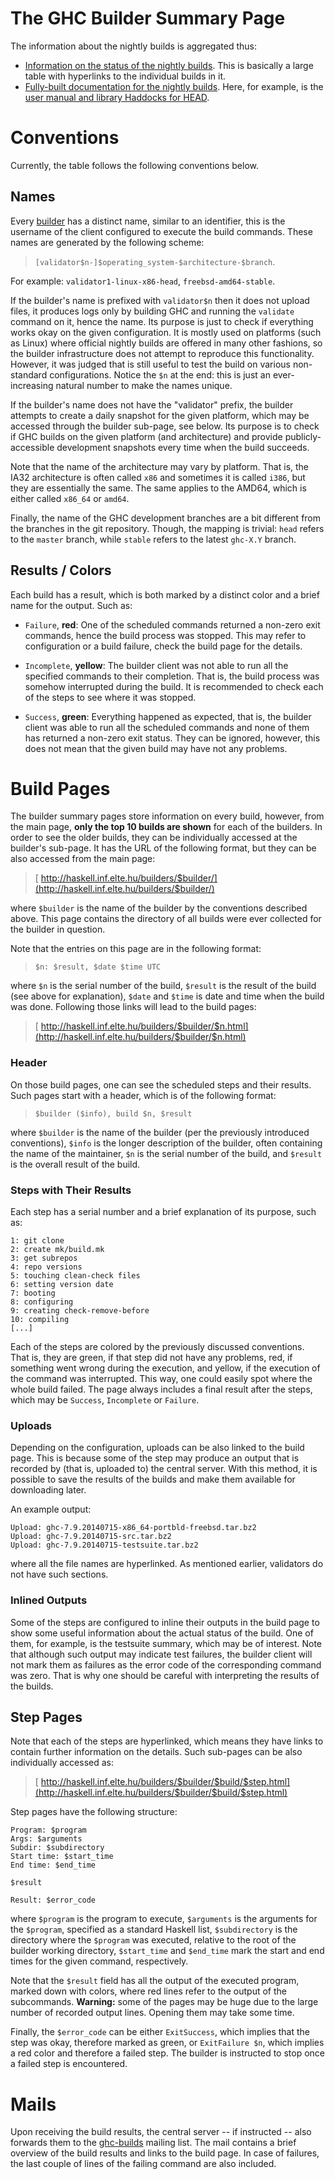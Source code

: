 # The GHC Builder Summary Page


The information about the nightly builds is aggregated thus:

- [ Information on the status of the nightly builds](http://haskell.inf.elte.hu/builders/). This is basically a large table with hyperlinks to the individual builds in it.
- [ Fully-built documentation for the nightly builds](http://haskell.inf.elte.hu/docs/).  Here, for example, is the [ user manual and library Haddocks for HEAD](http://haskell.inf.elte.hu/docs/latest/html/).

# Conventions


Currently, the table follows the following conventions below.

## Names


Every [builder](builder) has a distinct name, similar to an identifier, this is the username of the client configured to execute the build commands.  These names are generated by the following scheme:

> `[validator$n-]$operating_system-$architecture-$branch`.


For example: `validator1-linux-x86-head`, `freebsd-amd64-stable`.


If the builder's name is prefixed with `validator$n` then it does not upload files, it produces logs only by building GHC and running the `validate` command on it, hence the name.  Its purpose is just to check if everything works okay on the given configuration.  It is mostly used on platforms (such as Linux) where official nightly builds are offered in many other fashions, so the builder infrastructure does not attempt to reproduce this functionality.  However, it was judged that is still useful to test the build on various non-standard configurations.  Notice the `$n` at the end: this is just an ever-increasing natural number to make the names unique.


If the builder's name does not have the "validator" prefix, the builder attempts to create a daily snapshot for the given platform, which may be accessed through the builder sub-page, see below.  Its purpose is to check if GHC builds on the given platform (and architecture) and provide publicly-accessible development snapshots every time when the build succeeds.


Note that the name of the architecture may vary by platform.  That is, the IA32 architecture is often called `x86` and sometimes it is called `i386`, but they are essentially the same.  The same applies to the AMD64, which is either called `x86_64` or `amd64`.


Finally, the name of the GHC development branches are a bit different from the branches in the git repository.  Though, the mapping is trivial: `head` refers to the `master` branch, while `stable` refers to the latest `ghc-X.Y` branch.

## Results / Colors


Each build has a result, which is both marked by a distinct color and a brief name for the output.  Such as:

- `Failure`, **red**: One of the scheduled commands returned a non-zero exit
  commands, hence the build process was stopped.  This may refer to configuration or a
  build failure, check the build page for the details.

- `Incomplete`, **yellow**: The builder client was not able to run all the specified
  commands to their completion.  That is, the build process was somehow interrupted during
  the build.  It is recommended to check each of the steps to see where it was stopped.

- `Success`, **green**: Everything happened as expected, that is, the builder client
  was able to run all the scheduled commands and none of them has returned a non-zero exit
  status.  They can be ignored, however, this does not mean that the given build may have
  not any problems.

# Build Pages


The builder summary pages store information on every build, however, from the main page, **only the top 10 builds are shown** for each of the builders.  In order to see the older builds, they can be individually accessed at the builder's sub-page.  It has the URL of the following format, but they can be also accessed from the main page:

> [ http://haskell.inf.elte.hu/builders/$builder/](http://haskell.inf.elte.hu/builders/$builder/)


where `$builder` is the name of the builder by the conventions described above.  This page contains the directory of all builds were ever collected for the builder in question.


Note that the entries on this page are in the following format:

> `$n: $result, $date $time UTC`


where `$n` is the serial number of the build, `$result` is the result of the build (see above for explanation), `$date` and `$time` is date and time when the build was done.  Following those links will lead to the build pages:

> [ http://haskell.inf.elte.hu/builders/$builder/$n.html](http://haskell.inf.elte.hu/builders/$builder/$n.html)

### Header


On those build pages, one can see the scheduled steps and their results.  Such pages start with a header, which is of the following format:

> `$builder ($info), build $n, $result`


where `$builder` is the name of the builder (per the previously introduced conventions), `$info` is the longer description of the builder, often containing the name of the maintainer, `$n` is the serial number of the build, and `$result` is the overall result of the build.

### Steps with Their Results


Each step has a serial number and a brief explanation of its purpose, such as:

```wiki
1: git clone
2: create mk/build.mk
3: get subrepos
4: repo versions
5: touching clean-check files
6: setting version date
7: booting
8: configuring
9: creating check-remove-before
10: compiling
[...]
```


Each of the steps are colored by the previously discussed conventions.  That is, they are green, if that step did not have any problems, red, if something went wrong during the execution, and yellow, if the execution of the command was interrupted.  This way, one could easily spot where the whole build failed.  The page always includes a final result after the steps, which may be `Success`, `Incomplete` or `Failure`.

### Uploads


Depending on the configuration, uploads can be also linked to the build page.  This is because some of the step may produce an output that is recorded by (that is, uploaded to) the central server.  With this method, it is possible to save the results of the builds and make them available for downloading later.


An example output:

```wiki
Upload: ghc-7.9.20140715-x86_64-portbld-freebsd.tar.bz2
Upload: ghc-7.9.20140715-src.tar.bz2
Upload: ghc-7.9.20140715-testsuite.tar.bz2
```


where all the file names are hyperlinked.  As mentioned earlier, validators do not have such sections.

### Inlined Outputs


Some of the steps are configured to inline their outputs in the build page to show some useful information about the actual status of the build.  One of them, for example, is the testsuite summary, which may be of interest.  Note that although such output may indicate test failures, the builder client will not mark them as failures as the error code of the corresponding command was zero.  That is why one should be careful with interpreting the results of the builds.

## Step Pages


Note that each of the steps are hyperlinked, which means they have links to contain further information on the details.  Such sub-pages can be also individually accessed as:

> [ http://haskell.inf.elte.hu/builders/$builder/$build/$step.html](http://haskell.inf.elte.hu/builders/$builder/$build/$step.html)


Step pages have the following structure:

```wiki
Program: $program
Args: $arguments
Subdir: $subdirectory
Start time: $start_time
End time: $end_time

$result

Result: $error_code
```


where `$program` is the program to execute, `$arguments` is the arguments for the `$program`, specified as a standard Haskell list, `$subdirectory` is the directory where the `$program` was executed, relative to the root of the builder working directory, `$start_time` and `$end_time` mark the start and end times for the given command, respectively.


Note that the `$result` field has all the output of the executed program, marked down with colors, where red lines refer to the output of the subcommands.  **Warning:** some of the pages may be huge due to the large number of recorded output lines.  Opening them may take some time.


Finally, the `$error_code` can be either `ExitSuccess`, which implies that the step was okay, therefore marked as green, or `ExitFailure $n`, which implies a red color and therefore a failed step.  The builder is instructed to stop once a failed step is encountered.

# Mails


Upon receiving the build results, the central server -- if instructed -- also forwards them to the 
[ ghc-builds](http://www.haskell.org/mailman/listinfo/ghc-builds/) mailing list.  The mail contains a brief overview of the build results and links to the build page.  In case of failures, the last couple of lines of the failing command are also included.
